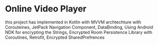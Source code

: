 # Online Video Player
this project has implemented in Kotlin with MVVM archtechture with Corouteines, JetPack Navigation Component, DataBinding, Using Android NDK for encrypting the Strings,
Encrypted Room Persistence Library with Coroutines, Retrofit, Encrypted SharedPrefrences
